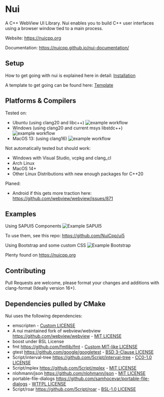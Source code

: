# Nui
A C++ WebView UI Library.
Nui enables you to build C++ user interfaces using a browser window tied to a main process.

Website: https://nuicpp.org

Documentation: https://nuicpp.github.io/nui-documentation/

## Setup
How to get going with nui is explained here in detail: [Installation](https://nuicpp.github.io/nui-documentation/docs/getting_started/installation)

A template to get going can be found here: [Template](https://github.com/NuiCpp/nui-template)

## Platforms & Compilers
Tested on:
  - Ubuntu (using clang20 and libc++) ![example workflow](https://github.com/NuiCpp/Nui/actions/workflows/ubuntu.yml/badge.svg)
  - Windows (using clang20 and current msys libstdc++) ![example workflow](https://github.com/NuiCpp/Nui/actions/workflows/windows.yml/badge.svg)
  - MacOS 13: (using clang16) ![example workflow](https://github.com/NuiCpp/Nui/actions/workflows/macos_13.yml/badge.svg)

Not automatically tested but should work:
  - Windows with Visual Studio, vcpkg and clang_cl
  - Arch Linux
  - MacOS 14+
  - Other Linux Distributions with new enough packages for C++20

Planed:
  - Android if this gets more traction here: https://github.com/webview/webview/issues/871

## Examples
Using SAPUI5 Components
![Example SAPUI5](https://user-images.githubusercontent.com/6238896/280534443-090023ca-8831-4423-83bf-e9d16c4a9b53.png)

To use them, see this repo: https://github.com/NuiCpp/ui5

Using Bootstrap and some custom CSS
![Example Bootstrap](https://nuicpp.org/assets/example.png)

Plenty found on https://nuicpp.org

## Contributing
Pull Requests are welcome, please format your changes and additions with clang-format (Ideally version 16+).

## Dependencies pulled by CMake
Nui uses the following dependencies:
- emscripten - [Custom LICENSE](https://github.com/emscripten-core/emscripten/blob/main/LICENSE)
- A nui maintained fork of webview/webview https://github.com/webview/webview - [MIT LICENSE](https://github.com/webview/webview/blob/master/LICENSE)
- boost under BSL License
- fmt https://github.com/fmtlib/fmt - [Custom MIT-like LICENSE](https://github.com/fmtlib/fmt/blob/master/LICENSE)
- gtest https://github.com/google/googletest - [BSD 3-Clause LICENSE](https://github.com/google/googletest/blob/main/LICENSE)
- 5cript/interval-tree https://github.com/5cript/interval-tree - [CC0-1.0 LICENSE](https://github.com/5cript/interval-tree/blob/master/LICENSE)
- 5cript/mplex https://github.com/5cript/mplex - [MIT LICENSE](https://github.com/5cript/mplex/blob/master/LICENSE)
- nlohmann/json https://github.com/nlohmann/json - [MIT LICENSE](https://github.com/nlohmann/json/blob/develop/LICENSE.MIT)
- portable-file-dialogs https://github.com/samhocevar/portable-file-dialogs - [WTFPL LICENSE](https://github.com/samhocevar/portable-file-dialogs/blob/main/COPYING)
- 5cript/roar https://github.com/5cript/roar - [BSL-1.0 LICENSE](https://github.com/5cript/roar/blob/master/LICENSE)
